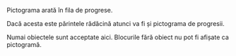 Pictograma arată în fila de progrese.

Dacă acesta este părintele rădăcină atunci va fi și pictograma de progresii.

Numai obiectele sunt acceptate aici. Blocurile fără obiect nu pot fi afișate ca pictogramă.